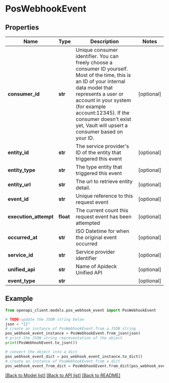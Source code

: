 # PosWebhookEvent


## Properties

Name | Type | Description | Notes
------------ | ------------- | ------------- | -------------
**consumer_id** | **str** | Unique consumer identifier. You can freely choose a consumer ID yourself. Most of the time, this is an ID of your internal data model that represents a user or account in your system (for example account:12345). If the consumer doesn&#39;t exist yet, Vault will upsert a consumer based on your ID. | [optional] 
**entity_id** | **str** | The service provider&#39;s ID of the entity that triggered this event | [optional] 
**entity_type** | **str** | The type entity that triggered this event | [optional] 
**entity_url** | **str** | The url to retrieve entity detail. | [optional] 
**event_id** | **str** | Unique reference to this request event | [optional] 
**execution_attempt** | **float** | The current count this request event has been attempted | [optional] 
**occurred_at** | **str** | ISO Datetime for when the original event occurred | [optional] 
**service_id** | **str** | Service provider identifier | [optional] 
**unified_api** | **str** | Name of Apideck Unified API | [optional] 
**event_type** | **str** |  | [optional] 

## Example

```python
from openapi_client.models.pos_webhook_event import PosWebhookEvent

# TODO update the JSON string below
json = "{}"
# create an instance of PosWebhookEvent from a JSON string
pos_webhook_event_instance = PosWebhookEvent.from_json(json)
# print the JSON string representation of the object
print(PosWebhookEvent.to_json())

# convert the object into a dict
pos_webhook_event_dict = pos_webhook_event_instance.to_dict()
# create an instance of PosWebhookEvent from a dict
pos_webhook_event_from_dict = PosWebhookEvent.from_dict(pos_webhook_event_dict)
```
[[Back to Model list]](../README.md#documentation-for-models) [[Back to API list]](../README.md#documentation-for-api-endpoints) [[Back to README]](../README.md)


